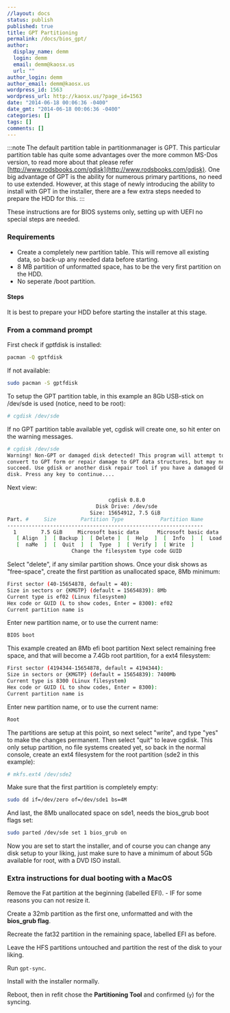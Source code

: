 ```yaml
---
//layout: docs
status: publish
published: true
title: GPT Partitioning
permalink: /docs/bios_gpt/
author:
  display_name: demm
  login: demm
  email: demm@kaosx.us
  url: ""
author_login: demm
author_email: demm@kaosx.us
wordpress_id: 1563
wordpress_url: http://kaosx.us/?page_id=1563
date: "2014-06-18 00:06:36 -0400"
date_gmt: "2014-06-18 00:06:36 -0400"
categories: []
tags: []
comments: []
---
```


:::note
The default partition table in partitionmanager is GPT. This particular partition table has quite some advantages over the more common MS-Dos version, to read more about that please refer [http://www.rodsbooks.com/gdisk](http://www.rodsbooks.com/gdisk). One big advantage of GPT is the ability for numerous primary partitions, no need to use extended. However, at this stage of newly introducing the ability to install with GPT in the installer, there are a few extra steps needed to prepare the HDD for this.
:::

These instructions are for BIOS systems only, setting up with UEFI no special steps are needed.

### Requirements

- Create a completely new partition table. This will remove all existing data, so back-up any needed data before starting.
- 8 MB partition of unformatted space, has to be the very first partition on the HDD.
- No seperate /boot partition.

#### Steps

It is best to prepare your HDD before starting the installer at this stage.

### From a command prompt

First check if gptfdisk is installed:

```sh
pacman -Q gptfdisk
```

If not available:

```sh
sudo pacman -S gptfdisk
```

To setup the GPT partition table, in this example an 8Gb USB-stick on /dev/sde is used (notice, need to be root):

```sh
# cgdisk /dev/sde
```

If no GPT partition table available yet, cgdisk will create one, so hit enter on the warning messages.

```sh
# cgdisk /dev/sde
Warning! Non-GPT or damaged disk detected! This program will attempt to
convert to GPT form or repair damage to GPT data structures, but may not
succeed. Use gdisk or another disk repair tool if you have a damaged GPT
disk. Press any key to continue....
```

Next view:

```sh
                                 cgdisk 0.8.0
                             Disk Drive: /dev/sde
                           Size: 15654912, 7.5 GiB
Part. #     Size        Partition Type            Partition Name
----------------------------------------------------------------
  1        7.5 GiB     Microsoft basic data      Microsoft basic data
   [ Align  ]  [ Backup ]  [ Delete ]  [  Help  ]  [  Info  ]  [  Load  ]
   [  naMe  ]  [  Quit  ]  [  Type  ]  [ Verify ]  [ Write  ]
                     Change the filesystem type code GUID
```

Select "delete", if any similar partition shows. Once your disk shows as "free-space", create the first partition as unallocated space, 8Mb minimum:

```sh
First sector (40-15654878, default = 40):
Size in sectors or {KMGTP} (default = 15654839): 8Mb
Current type is ef02 (Linux filesystem)
Hex code or GUID (L to show codes, Enter = 8300): ef02
Current partition name is
```

Enter new partition name, or to use the current name:

```sh
BIOS boot
```

This example created an 8Mb efi boot partition Next select remaining free space, and that will become a 7.4Gb root partition, for a ext4 filesystem:

```sh
First sector (4194344-15654878, default = 4194344):
Size in sectors or {KMGTP} (default = 15654839): 7400Mb
Current type is 8300 (Linux filesystem)
Hex code or GUID (L to show codes, Enter = 8300):
Current partition name is
```

Enter new partition name, or to use the current name:

```sh
Root
```

The partitions are setup at this point, so next select "write", and type "yes" to make the changes permanent. Then select "quit" to leave cgdisk. This only setup partition, no file systems created yet, so back in the normal console, create an ext4 filesystem for the root partition (sde2 in this example):

```sh
# mkfs.ext4 /dev/sde2
```

Make sure that the first partition is completely empty:

```sh
sudo dd if=/dev/zero of=/dev/sde1 bs=4M
```

And last, the 8Mb unallocated space on sde1, needs the bios_grub boot flags set:

```sh
sudo parted /dev/sde set 1 bios_grub on
```

Now you are set to start the installer, and of course you can change any disk setup to your liking, just make sure to have a minimum of about 5Gb available for root, with a DVD ISO install.

### Extra instructions for dual booting with a MacOS

Remove the Fat partition at the beginning (labelled EFI). - IF for some reasons you can not resize it.

Create a 32mb partition as the first one, unformatted and with the **bios_grub flag**.

Recreate the fat32 partition in the remaining space, labelled EFI as before.

Leave the HFS partitions untouched and partition the rest of the disk to your liking.

Run `gpt-sync`.

Install with the installer normally.

Reboot, then in refit chose the **Partitioning Tool** and confirmed (`y`) for the syncing.
